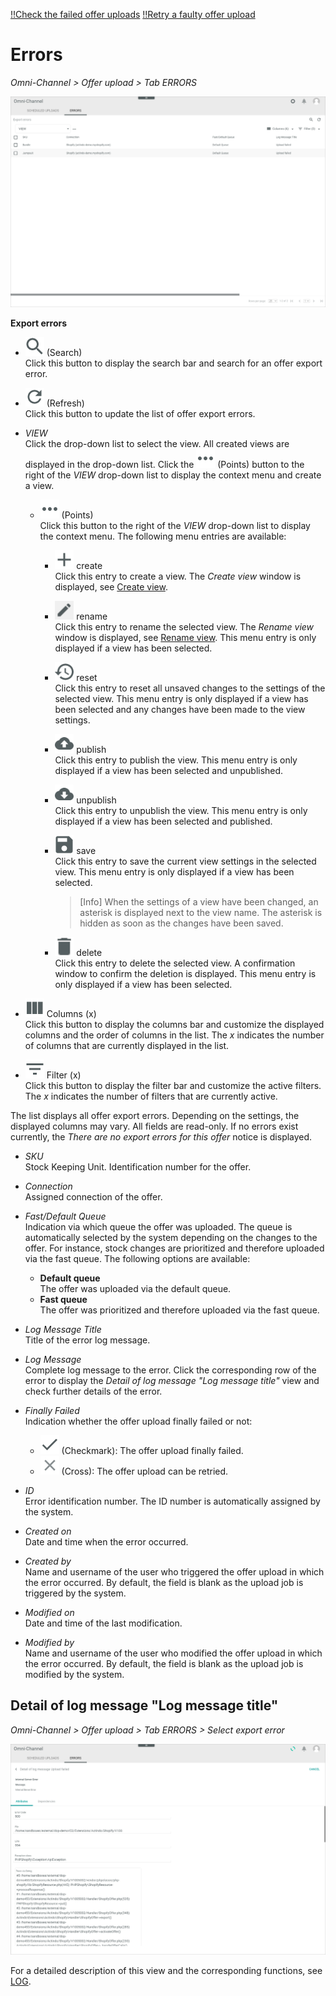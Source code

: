 [!!Check the failed offer uploads](../Operation/03_CheckOfferUpload.md#check-the-failed-offer-uploads)
[!!Retry a faulty offer upload](../Troubleshooting/01_RetryFaultyUpload.md)

# Errors

*Omni-Channel > Offer upload > Tab ERRORS*

![Errors](../../Assets/Screenshots/Channels/OfferUpload/Errors/ExportErrors.png "[Errors]")

**Export errors**

- ![Search](../../Assets/Icons/Search.png "[Search]") (Search)   
    Click this button to display the search bar and search for an offer export error.

- ![Refresh](../../Assets/Icons/Refresh01.png "[Refresh]") (Refresh)   
    Click this button to update the list of offer export errors.

- *VIEW*   
    Click the drop-down list to select the view. All created views are displayed in the drop-down list. Click the ![Points](../../Assets/Icons/Points01.png "[Points]") (Points) button to the right of the *VIEW* drop-down list to display the context menu and create a view.   

    - ![Points](../../Assets/Icons/Points01.png "[Points]") (Points)      
        Click this button to the right of the *VIEW* drop-down list to display the context menu. The following menu entries are available:

        - ![Create](../../Assets/Icons/Plus06.png "[Create]") create  
            Click this entry to create a view. The *Create view* window is displayed, see [Create view](#create-view).

        - ![Rename](../../Assets/Icons/Edit02.png "[Rename]") rename  
            Click this entry to rename the selected view. The *Rename view* window is displayed, see [Rename view](#rename-view). This menu entry is only displayed if a view has been selected.

        - ![Reset](../../Assets/Icons/Reset.png "[Reset]") reset  
            Click this entry to reset all unsaved changes to the settings of the selected view. This menu entry is only displayed if a view has been selected and any changes have been made to the view settings.

        - ![Publish](../../Assets/Icons/Publish.png "[Publish]") publish  
            Click this entry to publish the view. This menu entry is only displayed if a view has been selected and unpublished.

        - ![Unpublish](../../Assets/Icons/Unpublish.png "[Unpublish]") unpublish  
            Click this entry to unpublish the view. This menu entry is only displayed if a view has been selected and published.

        - ![Save](../../Assets/Icons/Save.png "[Save]") save  
            Click this entry to save the current view settings in the selected view. This menu entry is only displayed if a view has been selected.

            > [Info] When the settings of a view have been changed, an asterisk is displayed next to the view name. The asterisk is hidden as soon as the changes have been saved.

        - ![Delete](../../Assets/Icons/Trash01.png "[Delete]") delete  
            Click this entry to delete the selected view. A confirmation window to confirm the deletion is displayed. This menu entry is only displayed if a view has been selected.


- ![Columns](../../Assets/Icons/Columns.png "[Columns]") Columns (x)   
    Click this button to display the columns bar and customize the displayed columns and the order of columns in the list. The *x* indicates the number of columns that are currently displayed in the list.

- ![Filter](../../Assets/Icons/Filter.png "[Filter]") Filter (x)   
    Click this button to display the filter bar and customize the active filters. The *x* indicates the number of filters that are currently active.

The list displays all offer export errors. Depending on the settings, the displayed columns may vary. All fields are read-only. If no errors exist currently, the *There are no export errors for this offer* notice is displayed.

- *SKU*   
    Stock Keeping Unit. Identification number for the offer.

- *Connection*   
    Assigned connection of the offer.

- *Fast/Default Queue*    
    Indication via which queue the offer was uploaded. The queue is automatically selected by the system depending on the changes to the offer. For instance, stock changes are prioritized and therefore uploaded via the fast queue. The following options are available:
    - **Default queue**   
        The offer was uploaded via the default queue.
    - **Fast queue**   
        The offer was prioritized and therefore uploaded via the fast queue.

- *Log Message Title*    
    Title of the error log message.

- *Log Message*   
    Complete log message to the error. Click the corresponding row of the error to display the *Detail of log message "Log message title"* view and check further details of the error.

- *Finally Failed*   
    Indication whether the offer upload finally failed or not:
    - ![Check](../../Assets/Icons/Check.png "[Check]") (Checkmark): The offer upload finally failed.
    - ![Cross](../../Assets/Icons/Cross02.png "[Cross]") (Cross): The offer upload can be retried.

- *ID*  
    Error identification number. The ID number is automatically assigned by the system.

- *Created on*  
    Date and time when the error occurred.

- *Created by*  
    Name and username of the user who triggered the offer upload in which the error occurred. By default, the field is blank as the upload job is triggered by the system.

- *Modified on*  
    Date and time of the last modification.

- *Modified by*  
    Name and username of the user who modified the offer upload in which the error occurred. By default, the field is blank as the upload job is modified by the system.



## Detail of log message "Log message title"

*Omni-Channel > Offer upload > Tab ERRORS > Select export error*

![Detail of log message](../../Assets/Screenshots/Channels/OfferUpload/Errors/DetailLogMessage.png "[Detail of log message]")

For a detailed description of this view and the corresponding functions, see [LOG](./06a_Log.md#detail-of-log-message-log-message-title).